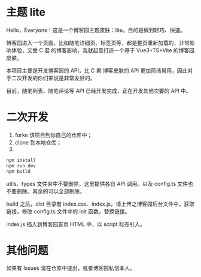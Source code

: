 # 主题 lite

Hello，Everyone！这是一个博客园主题皮肤：lite。目的是做到轻巧、快速。

博客园进入一个页面，比如随笔详细页、标签页等，都是整页重新加载的，非常影响体验，又受 C 君 的博客影响，我就起意打造一个基于 Vue3+TS+Vite 的博客园皮肤。

本项目主要是开发博客园的 API，比 C 君 博客皮肤的 API 更加简洁易用，因此对于二次开发的你们来说是非常友好的。

目前，随笔列表、随笔评论等 API 已经开发完成，正在开发其他次要的 API 中。

# 二次开发

1. forke 该项目到你自己的仓库中；
2. clone 到本地仓库；
3.

```bash
npm install
npm run dev
npm build
```

utils、types 文件夹中不要删除，这里提供各自 API 调用。以及 config.ts 文件也不要删除。其余的可以全部剔除。

build 之后，dist 目录有 index.css、index.js，请上传之博客园后台文件中，获取链接，修改 config.ts 文件中的 init 函数，替换链接。

index.js 插入到博客园首页 HTML 中，以 script 标签引入。

# 其他问题

如果有 Issues 请在仓库中提出，或者博客园私信本人。
